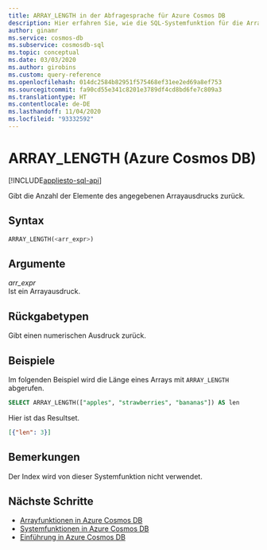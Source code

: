 ```yaml
---
title: ARRAY_LENGTH in der Abfragesprache für Azure Cosmos DB
description: Hier erfahren Sie, wie die SQL-Systemfunktion für die Arraylänge in Azure Cosmos DB die Anzahl von Elementen des angegebenen Arrayausdrucks zurückgibt.
author: ginamr
ms.service: cosmos-db
ms.subservice: cosmosdb-sql
ms.topic: conceptual
ms.date: 03/03/2020
ms.author: girobins
ms.custom: query-reference
ms.openlocfilehash: 014dc2584b82951f575468ef31ee2ed69a8ef753
ms.sourcegitcommit: fa90cd55e341c8201e3789df4cd8bd6fe7c809a3
ms.translationtype: HT
ms.contentlocale: de-DE
ms.lasthandoff: 11/04/2020
ms.locfileid: "93332592"
---
```

# <a name="array_length-azure-cosmos-db"></a>ARRAY_LENGTH (Azure Cosmos DB)
[!INCLUDE[appliesto-sql-api](includes/appliesto-sql-api.md)]

 Gibt die Anzahl der Elemente des angegebenen Arrayausdrucks zurück.  
  
## <a name="syntax"></a>Syntax
  
```sql
ARRAY_LENGTH(<arr_expr>)  
```  
  
## <a name="arguments"></a>Argumente
  
*arr_expr*  
   Ist ein Arrayausdruck.  
  
## <a name="return-types"></a>Rückgabetypen
  
  Gibt einen numerischen Ausdruck zurück.  
  
## <a name="examples"></a>Beispiele
  
  Im folgenden Beispiel wird die Länge eines Arrays mit `ARRAY_LENGTH` abgerufen.  
  
```sql
SELECT ARRAY_LENGTH(["apples", "strawberries", "bananas"]) AS len  
```  
  
 Hier ist das Resultset.  
  
```json
[{"len": 3}]  
```  
  
## <a name="remarks"></a>Bemerkungen

Der Index wird von dieser Systemfunktion nicht verwendet.

## <a name="next-steps"></a>Nächste Schritte

- [Arrayfunktionen in Azure Cosmos DB](sql-query-array-functions.md)
- [Systemfunktionen in Azure Cosmos DB](sql-query-system-functions.md)
- [Einführung in Azure Cosmos DB](introduction.md)
